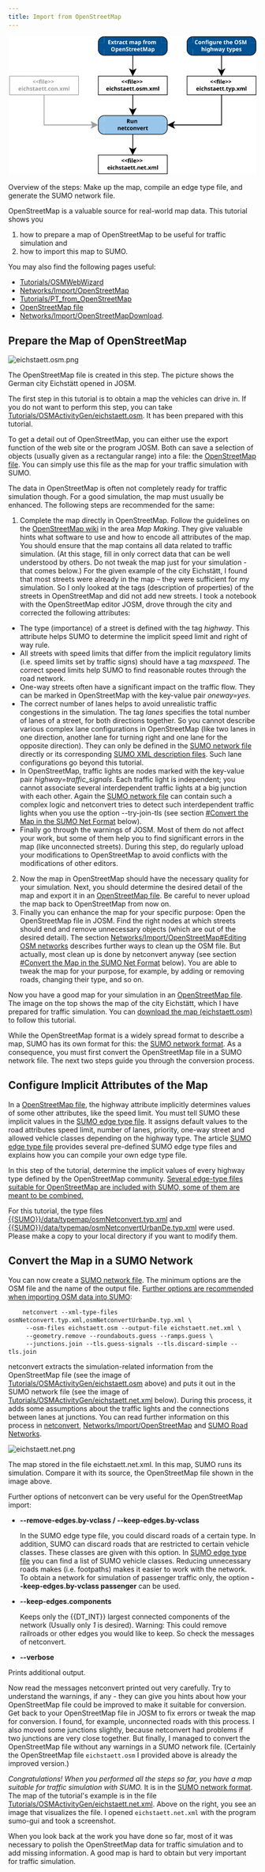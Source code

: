 ```yaml
---
title: Import from OpenStreetMap
---
```


![OpenStreetMapOverview.svg](../images/OpenStreetMapOverview.svg "OpenStreetMapOverview.svg")

Overview of the steps: Make up the map, compile an edge type file, and generate the SUMO network file.


OpenStreetMap is a valuable source for
real-world map data. This tutorial shows you

1.  how to prepare a map of OpenStreetMap to be useful for traffic
    simulation and
2.  how to import this map to SUMO.

You may also find the following pages useful:

- [Tutorials/OSMWebWizard](../Tutorials/OSMWebWizard.md)
- [Networks/Import/OpenStreetMap](../Networks/Import/OpenStreetMap.md)
- [Tutorials/PT_from_OpenStreetMap](../Tutorials/PT_from_OpenStreetMap.md)
- [OpenStreetMap file](../OpenStreetMap_file.md)
- [Networks/Import/OpenStreetMapDownload](../Networks/Import/OpenStreetMapDownload.md).

## Prepare the Map of OpenStreetMap

![eichstaett.osm.png](../images/Eichstaett.osm.png "eichstaett.osm.png")

The OpenStreetMap file is created in this step. The picture shows the German city Eichstätt opened in JOSM.

The first step in this tutorial is to obtain a map the vehicles can drive in. If
you do not want to perform this step, you can take
[Tutorials/OSMActivityGen/eichstaett.osm](../Tutorials/OSMActivityGen/eichstaett.osm.md).
It has been prepared with this tutorial.

To get a detail out of OpenStreetMap, you can either use the export
function of the web site or the program JOSM. Both can save a selection
of objects (usually given as a rectangular range) into a file: the
[OpenStreetMap file](../OpenStreetMap_file.md). You can simply use
this file as the map for your traffic simulation with SUMO.

The data in OpenStreetMap is often not completely ready for traffic
simulation though. For a good simulation, the map must usually be
enhanced. The following steps are recommended for the same:

1.  Complete the map directly in OpenStreetMap. Follow the guidelines on
    the [OpenStreetMap wiki](https://wiki.openstreetmap.org) in the area
    *Map Making*. They give valuable hints what software to use and how
    to encode all attributes of the map. You should ensure that the map
    contains all data related to traffic simulation. (At this stage,
    fill in only correct data that can be well understood by others. Do
    not tweak the map just for your simulation - that comes below.)
    For the given example of the city Eichstätt, I found that most
    streets were already in the map – they were sufficient for my
    simulation. So I only looked at the tags (description of
    properties) of the streets in OpenStreetMap and did not add new
    streets. I took a notebook with the OpenStreetMap editor JOSM, drove
    through the city and corrected the following attributes:
  - The type (importance) of a street is defined with the tag
    *highway*. This attribute helps SUMO to determine the implicit
    speed limit and right of way rule.
  - All streets with speed limits that differ from the implicit
    regulatory limits (i.e. speed limits set by traffic signs)
    should have a tag *maxspeed*. The correct speed limits help SUMO
    to find reasonable routes through the road network.
  - One-way streets often have a significant impact on the traffic
    flow. They can be marked in OpenStreetMap with the key-value
    pair *oneway=yes*.
  - The correct number of lanes helps to avoid unrealistic traffic
    congestions in the simulation. The tag *lanes* specifies the
    total number of lanes of a street, for both directions together.
    So you cannot describe various complex lane configurations in
    OpenStreetMap (like two lanes in one direction, another lane for
    turning right and one lane for the opposite direction). They can
    only be defined in the [SUMO network
    file](../Networks/SUMO_Road_Networks.md) directly or its
    corresponding [SUMO XML description
    files](../Networks/PlainXML.md).
    Such lane configurations go beyond this tutorial.
  - In OpenStreetMap, traffic lights are nodes marked with the
    key-value pair *highway=traffic_signals*. Each traffic light is
    independent; you cannot associate several interdependent traffic
    lights at a big junction with each other. Again the [SUMO
    network file](../Networks/SUMO_Road_Networks.md) can
    contain such a complex logic and netconvert tries to detect such
    interdependent traffic lights when you use the option
    --try-join-tls (see section [\#Convert the Map in the SUMO Net
    Format](#convert_the_map_in_a_sumo_network)
    below).
  - Finally go through the warnings of JOSM. Most of them do not
    affect your work, but some of them help you to find significant
    errors in the map (like unconnected streets).
    During this step, do regularly upload your modifications to
    OpenStreetMap to avoid conflicts with the modifications of other
    editors.
2.  Now the map in OpenStreetMap should have the necessary quality for
    your simulation. Next, you should determine the desired detail of the
    map and export it in an [OpenStreetMap
    file](../OpenStreetMap_file.md). Be careful to never upload the
    map back to OpenStreetMap from now on.
3.  Finally you can enhance the map for your specific purpose: Open the
    OpenStreetMap file in JOSM. Find the right nodes at which streets
    should end and remove unnecessary objects (which are out of the
    desired detail). The section [Networks/Import/OpenStreetMap\#Editing
    OSM
    networks](../Networks/Import/OpenStreetMap.md#editing_osm_networks)
    describes further ways to clean up the OSM file. But actually, most
    clean up is done by netconvert anyway (see section [\#Convert the
    Map in the SUMO Net
    Format](#convert_the_map_in_a_sumo_network) below).
    You are able to tweak the map for your purpose, for example, by
    adding or removing roads, changing their type, and so on.

Now you have a good map for your simulation in an [OpenStreetMap
file](../OpenStreetMap_file.md). The image on the top shows the map
of the city Eichstätt, which I have prepared for traffic simulation. You
can [download the map
(eichstaett.osm)](../Tutorials/OSMActivityGen/eichstaett.osm.md) to
follow this tutorial.

While the OpenStreetMap format is a widely spread format to describe a
map, SUMO has its own format for this: the [SUMO network
format](../Networks/SUMO_Road_Networks.md). As a consequence, you
must first convert the OpenStreetMap file in a SUMO network file. The
next two steps guide you through the conversion process.

## Configure Implicit Attributes of the Map

In a [OpenStreetMap file](../OpenStreetMap_file.md), the highway
attribute implicitly determines values of some other attributes, like
the speed limit. You must tell SUMO these implicit values in the [SUMO
edge type file](../SUMO_edge_type_file.md). It assigns default
values to the road attributes speed limit, number of lanes, priority,
one-way street and allowed vehicle classes depending on the highway
type. The article [SUMO edge type file](../SUMO_edge_type_file.md)
provides several pre-defined SUMO edge type files and explains how you
can compile your own edge type file.

In this step of the tutorial, determine the implicit values of every highway type defined by the OpenStreetMap community. [Several
edge-type files suitable for OpenStreetMap are included with SUMO, some
of them are meant to be
combined.](../Networks/Import/OpenStreetMap.md#recommended_typemaps)

For this tutorial, the type files [{{SUMO}}/data/typemap/osmNetconvert.typ.xml]({{Source}}data/typemap/osmNetconvert.typ.xml) and [{{SUMO}}/data/typemap/osmNetconvertUrbanDe.typ.xml]({{Source}}data/typemap/osmNetconvertUrbanDe.typ.xml) were used. Please make a copy to
your local directory if you want to modify them.

## Convert the Map in a SUMO Network

You can now create a [SUMO network
file](../Networks/SUMO_Road_Networks.md). The minimum options are
the OSM file and the name of the output file. [Further options are
recommended when importing OSM data into
SUMO](../Networks/Import/OpenStreetMap.md#recommended_netconvert_options):

```
    netconvert --xml-type-files osmNetconvert.typ.xml,osmNetconvertUrbanDe.typ.xml \
     --osm-files eichstaett.osm --output-file eichstaett.net.xml \
     --geometry.remove --roundabouts.guess --ramps.guess \
     --junctions.join --tls.guess-signals --tls.discard-simple --tls.join
```

netconvert extracts the simulation-related information from the
OpenStreetMap file (see the image of
[Tutorials/OSMActivityGen/eichstaett.osm](../Tutorials/OSMActivityGen/eichstaett.osm.md)
above) and puts it out in the SUMO network file (see the image of
[Tutorials/OSMActivityGen/eichstaett.net.xml](../Tutorials/OSMActivityGen/eichstaett.net.xml.md)
below). During this process, it adds some assumptions about the traffic
lights and the connections between lanes at junctions. You can read
further information on this process in
[netconvert](../netconvert.md),
[Networks/Import/OpenStreetMap](../Networks/Import/OpenStreetMap.md)
and [SUMO Road Networks](../Networks/SUMO_Road_Networks.md).

![eichstaett.net.png](../images/Eichstaett.net.png "eichstaett.net.png")

The map stored in the file eichstaett.net.xml. In this map, SUMO runs its simulation. Compare it with its source, the OpenStreetMap file shown in the image above.


Further options of netconvert can be very useful for the OpenStreetMap import:

- **--remove-edges.by-vclass / --keep-edges.by-vclass**

  In the SUMO edge
  type file, you could discard roads of a certain type. In addition,
  SUMO can discard roads that are restricted to certain vehicle
  classes. These classes are given with this option. In [SUMO edge
  type file](../SUMO_edge_type_file.md) you can find a list of
  SUMO vehicle classes. Reducing unnecessary roads makes (i.e.
  footpaths) makes it easier to work with the network. To obtain a
  network for simulation of passenger traffic only, the option **--keep-edges.by-vclass passenger** can be
  used.

- **--keep-edges.components**

  Keeps only the {{DT_INT}} largest connected
  components of the network (Usually only *1* is desired). Warning:
  This could remove railroads or other edges you would like to keep.
  So check the messages of netconvert.

-  **--verbose**

  Prints additional output.

Now read the messages netconvert printed out very carefully. Try to
understand the warnings, if any - they can give you hints about how your OpenStreetMap
file could be improved to make it suitable for conversion. Get back to
your OpenStreetMap file in JOSM to fix errors or tweak the map for
conversion. I found, for example, unconnected roads with this process. I
also moved some junctions slightly, because netconvert had problems if
two junctions are very close together. But finally, I managed to convert
the OpenStreetMap file without any warnings in a SUMO network file.
(Certainly the OpenStreetMap file `eichstaett.osm` I provided above is
already the improved version.)

*Congratulations\! When you performed all the steps so far, you have a
map suitable for traffic simulation with SUMO.* It is in the [SUMO
network format](../Networks/SUMO_Road_Networks.md). The map of the
tutorial's example is in the file
[Tutorials/OSMActivityGen/eichstaett.net.xml](../Tutorials/OSMActivityGen/eichstaett.net.xml.md).
Above on the right, you see an image that visualizes the file. I opened
`eichstaett.net.xml` with the program sumo-gui and took a screenshot.

When you look back at the work you have done so far, most of it was
necessary to polish the OpenStreetMap data for traffic simulation and to
add missing information.
A good map is hard to obtain but very important
for traffic simulation.
